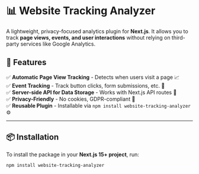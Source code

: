 # 📊 Website Tracking Analyzer

A lightweight, privacy-focused analytics plugin for **Next.js**. It allows you to track **page views, events, and user interactions** without relying on third-party services like Google Analytics.

## 🚀 Features
✅ **Automatic Page View Tracking** - Detects when users visit a page 📈  
✅ **Event Tracking** - Track button clicks, form submissions, etc. 🎯  
✅ **Server-side API for Data Storage** - Works with Next.js API routes 🔗  
✅ **Privacy-Friendly** - No cookies, GDPR-compliant 🔐  
✅ **Reusable Plugin** - Installable via `npm install website-tracking-analyzer` ⚙

---

## 📦 Installation
To install the package in your **Next.js 15+ project**, run:
```bash
npm install website-tracking-analyzer
